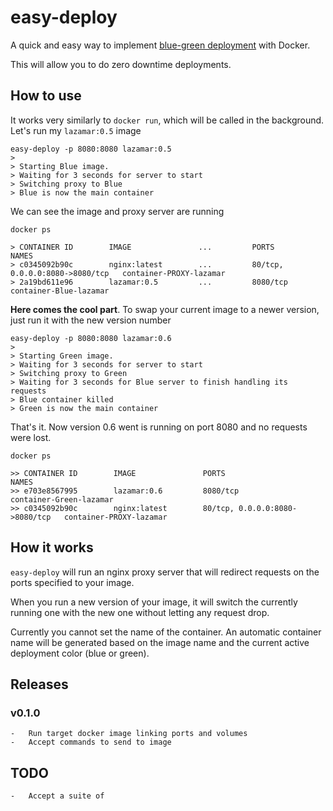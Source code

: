 # easy-deploy

A quick and easy way to implement [blue-green deployment](https://martinfowler.com/bliki/BlueGreenDeployment.html) with Docker.

This will allow you to do zero downtime deployments.

## How to use

It works very similarly to `docker run`, which will be called in the background.
Let's run my `lazamar:0.5` image

```
easy-deploy -p 8080:8080 lazamar:0.5
>
> Starting Blue image.
> Waiting for 3 seconds for server to start
> Switching proxy to Blue
> Blue is now the main container
```

We can see the image and proxy server are running

```
docker ps

> CONTAINER ID        IMAGE               ...         PORTS                            NAMES
> c0345092b90c        nginx:latest        ...         80/tcp, 0.0.0.0:8080->8080/tcp   container-PROXY-lazamar
> 2a19bd611e96        lazamar:0.5         ...         8080/tcp                         container-Blue-lazamar
```

**Here comes the cool part**. To swap your current image to a newer version, just run it with the new version number

```
easy-deploy -p 8080:8080 lazamar:0.6
>
> Starting Green image.
> Waiting for 3 seconds for server to start
> Switching proxy to Green
> Waiting for 3 seconds for Blue server to finish handling its requests
> Blue container killed
> Green is now the main container
```

That's it. Now version 0.6 went is running on port 8080 and no requests were lost.

```
docker ps

>> CONTAINER ID        IMAGE               PORTS                            NAMES
>> e703e8567995        lazamar:0.6         8080/tcp                         container-Green-lazamar
>> c0345092b90c        nginx:latest        80/tcp, 0.0.0.0:8080->8080/tcp   container-PROXY-lazamar
```

## How it works

`easy-deploy` will run an nginx proxy server that will redirect requests on the ports specified to your image.

When you run a new version of your image, it will switch the currently running one with the new one without letting any request drop.

Currently you cannot set the name of the container. An automatic container name will be generated based on the image name and the current active deployment color (blue or green).


## Releases

### v0.1.0
    -   Run target docker image linking ports and volumes
    -   Accept commands to send to image

## TODO

    -   Accept a suite of
